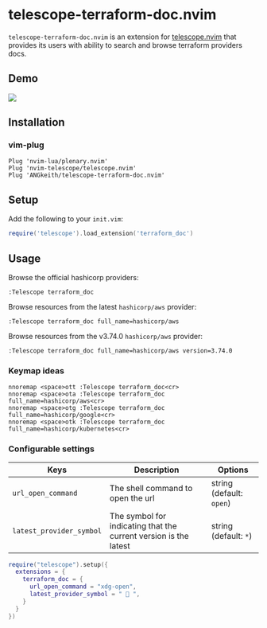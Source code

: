 # telescope-terraform-doc.nvim

`telescope-terraform-doc.nvim` is an extension for [telescope.nvim](https://github.com/nvim-telescope/telescope.nvim) that provides its users with ability to search and browse terraform providers docs.

## Demo
![](./media/demo.gif)

## Installation
### vim-plug
```viml
Plug 'nvim-lua/plenary.nvim'
Plug 'nvim-telescope/telescope.nvim'
Plug 'ANGkeith/telescope-terraform-doc.nvim'
```
## Setup
Add the following to your `init.vim`:
``` lua
require('telescope').load_extension('terraform_doc')
```

## Usage
Browse the official hashicorp providers:
```vim
:Telescope terraform_doc
```

Browse resources from the latest `hashicorp/aws` provider:
```vim
:Telescope terraform_doc full_name=hashicorp/aws
```

Browse resources from the v3.74.0 `hashicorp/aws` provider:
```vim
:Telescope terraform_doc full_name=hashicorp/aws version=3.74.0
```

### Keymap ideas
```vim
nnoremap <space>ott :Telescope terraform_doc<cr>
nnoremap <space>ota :Telescope terraform_doc full_name=hashicorp/aws<cr>
nnoremap <space>otg :Telescope terraform_doc full_name=hashicorp/google<cr>
nnoremap <space>otk :Telescope terraform_doc full_name=hashicorp/kubernetes<cr>
```

### Configurable settings
| Keys                     | Description                                                      | Options                    |
|--------------------------|------------------------------------------------------------------|----------------------------|
| `url_open_command`       | The shell command to open the url                                | string (default: `open`)   |
| `latest_provider_symbol` | The symbol for indicating that the current version is the latest | string (default: `*`)      |

```lua
require("telescope").setup({
  extensions = {
    terraform_doc = {
      url_open_command = "xdg-open",
      latest_provider_symbol = "  ",
    }
  }
})
```

